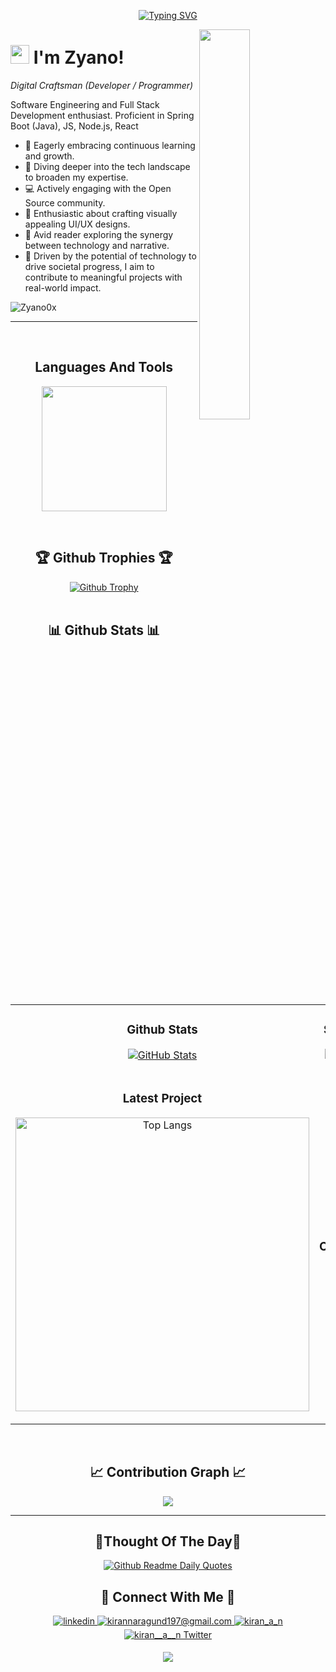 <!--Banner-->
<p align="center">
	<a href="https://git.io/typing-svg"><img src="https://readme-typing-svg.demolab.com?font=Jetbrains+Mono+NL&pause=1000&color=F738F3&random=false&width=435&lines=Backend+Developer;Software+Engineering+Student;Always+learning+new+things" alt="Typing SVG" /></a>
</p>
<!--Night Owl image-->
<div>
  <img align="right" width="40%" src="https://owlbertsio-resized.s3.amazonaws.com/Popper.psd.full.png">
</div>

<!--Header Name-->
# <img src="https://emojis.slackmojis.com/emojis/images/1531849430/4246/blob-sunglasses.gif?1531849430" width="30"/> I'm Zyano!
*Digital Craftsman (Developer / Programmer)*
<br /> 

<!--Start Intro-->
<p align="left">Software Engineering and Full Stack Development enthusiast. Proficient in Spring Boot (Java), JS, Node.js, React</p>

- 🚀 Eagerly embracing continuous learning and growth.
- 🌿 Diving deeper into the tech landscape to broaden my expertise.
- 💻 Actively engaging with the Open Source community.
- 🎨 Enthusiastic about crafting visually appealing UI/UX designs.
- 📖 Avid reader exploring the synergy between technology and narrative.
- 🔗 Driven by the potential of technology to drive societal progress, I aim to contribute to meaningful projects with real-world impact.
<!--End Intro-->

<!--Profile Count Badge-->
<p align="left">
  <img src="https://komarev.com/ghpvc/?username=Zyano0x&label=Profile%20views&color=770677&style=for-the-badge&logo=star" alt="Zyano0x" style="padding-right:20px;" />
</p>

---
<br />

<!--Languages and Tools Section-->       
<h2 align="center">Languages And Tools</h2> 
<p align="center">
<img width="200px"  src="https://skillicons.dev/icons?i=js,html,css,java,nodejs,react,spring,express,vite,mongodb,mysql&perline=3"  />
</p>
<br />

<!--Trophies Section-->   
<h2 align="center">🏆 Github Trophies 🏆</h2>
<div align="center">
  <a href="https://github.com/Zyano0x/github-profile-trophy">
    <img src="https://github-profile-trophy.vercel.app/?username=Zyano0x&theme=onedark" alt="Github Trophy">
  </a>
</div>
<br />

<!--Github stats Table--> 
<h2 align="center">📊 Github Stats 📊</h2>

<table width="100%">
  <tr>
    <td width="50%">
      <h3 align="center"><strong>Github Stats</strong></h3>
      <p align="center">
        <a href="https://github.com/Zyano0x">
          <img align="center" src="https://github-readme-stats.vercel.app/api?username=Zyano0x&count_private=true&show_icons=true&theme=nightowl" alt="GitHub Stats" />
        </a>
      </p>
    </td>
    <td width="50%">
      <h3 align="center"><strong>Streak Stats</strong></h3>
      <p align="center">
        <a href="https://github.com/Zyano0x">
          <img align="center" src="https://streak-stats.demolab.com?user=Zyano0x&theme=nightowl" alt="Streak Stats" />
        </a>
      </p>
    </td>
  </tr>
  <tr>
    <td width="50%">
      <h3 align="center"><strong>Latest Project</strong></h3>
      <p align="center">
        <a href="#">
          <img align="center" width="470" src="https://github-readme-stats.vercel.app/api/top-langs/?username=Zyano0x)](https://github.com/anuraghazra/github-readme-stats)
" alt="Top Langs" />
        </a>
      </p>
    </td>
    <td width="50%">
      <h3 align="center"><strong>Top Contributions</strong></h3>
      <p align="center">
        <a href="https://github.com/Zyano0x">
          <img align="center" src="https://github-contributor-stats.vercel.app/api?username=Zyano0x&limit=3&theme=nightowl&show_owner=true&combine_all_yearly_contributions=true" alt="Top Repo" />
        </a>
      </p>
    </td>
  </tr>
</table>
<br />

<!--Contribution Graph-->
<h2 align="center">📈 Contribution Graph 📈</h2>
<div align="center">
    <img src="https://github-readme-activity-graph.vercel.app/graph?username=Zyano0x&bg_color=011627&color=79d3c3&line=c792ea&point=ffeb95&area=true&hide_border=false" border-radius="15">
</div>

---

<!--Dynamic Quote card updated everyday at 12 PM--> 
<h2 align="center">🌟Thought Of The Day🌟</h2>

<!--STARTS_HERE_QUOTE_CARD-->
<p align="center">
    <a href="https://github.com/cheehwatang/github-readme-daily-quotes">
        <img src="https://readme-daily-quotes.vercel.app/api" alt="Github Readme Daily Quotes">
    </a>
</p>
<!--ENDS_HERE_QUOTE_CARD-->


<!--Contact Section--> 
<h2 align="center">🤝 Connect With Me 🤝 </h2>
<div align="center">
<a href="" target="_blank">
	<img src=https://img.shields.io/badge/linkedin-%231E77B5.svg?&style=for-the-badge&logo=linkedin&logoColor=white alt=linkedin style="margin-bottom: 5px;" />
</a>
  
<a href="mailto:nthoai305@gmail.com" target="_blank">
	<img src="https://img.shields.io/badge/Gmail-D14836?style=for-the-badge&logo=gmail&logoColor=white" alt=kirannaragund197@gmail.com mail style="margin-bottom: 5px;" />
</a>

<a href="https://www.instagram.com/zyano0x" target="_blank">
	<img src=https://img.shields.io/badge/Instagram-E4405F?style=for-the-badge&logo=instagram&logoColor=white alt=kiran_a_n Instagram style="margin-bottom: 5px;" />
</a>

<a href="" target="_blank">
	<img src="https://img.shields.io/badge/Twitter-1DA1F2?style=for-the-badge&logo=twitter&logoColor=white" alt="kiran__a__n Twitter" style="margin-bottom: 5px;" />
</a>
</div>

<!--Footer--> 
<p align="center">
  <img src="https://capsule-render.vercel.app/api?type=waving&color=gradient&height=65&section=footer"/>
</p>
